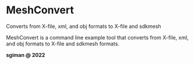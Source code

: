 # MeshConvert
Converts from X-file, xml, and obj formats to X-file and sdkmesh 

MeshConvert is a command line example tool that converts from X-file, xml, and obj formats to X-file and sdkmesh formats.


**sgiman @ 2022**
